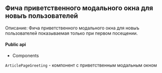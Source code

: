 ## Фича приветственного модального окна для новыъ пользователей

Описание: Фича приветственного модального окна для новыъ пользователей показываемая только при первом посещении.

#### Public api

-   Components

`ArticlePageGreeting` - компонент с приветственным модальным окном
